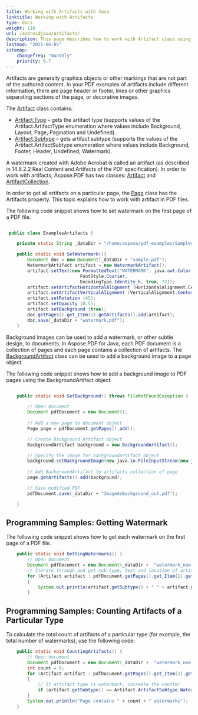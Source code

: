 ```yaml
---
title: Working with Artifacts with Java
linktitle: Working with Artifacts
type: docs
weight: 110
url: /androidjava/artifacts/
description: This page describes how to work with Artifact class using Aspose.PDF for Java. Code snippets show how to add a background image to PDF pages and how to get each watermark on the first page of a PDF file.
lastmod: "2021-06-05"
sitemap:
    changefreq: "monthly"
    priority: 0.7
---
```


Artifacts are generally graphics objects or other markings that are not part of the authored content. In your PDF examples of artifacts include different information, there are page header or footer, lines or other graphics separating sections of the page, or decorative images.

The [Artifact](https://apireference.aspose.com/pdf/java/com.aspose.pdf/Artifact) class contains:

- [Artifact.Type](https://apireference.aspose.com/pdf/java/com.aspose.pdf/Artifact.ArtifactType) – gets the artifact type (supports values of the Artifact.ArtifactType enumeration where values include Background, Layout, Page, Pagination and Undefined).
- [Artifact.Subtype](https://apireference.aspose.com/pdf/java/com.aspose.pdf/Artifact.ArtifactSubtype) – gets artifact subtype (supports the values of the Artifact.ArtifactSubtype enumeration where values include Background, Footer, Header, Undefined, Watermark).

A watermark created with Adobe Acrobat is called an artifact (as described in 14.8.2.2 Real Content and Artifacts of the PDF specification). In order to work with artifacts, Aspose.PDF has two classes: [Artifact](https://apireference.aspose.com/pdf/java/com.aspose.pdf/Artifact) and [ArtifactCollection](https://apireference.aspose.com/pdf/java/com.aspose.pdf/ArtifactCollection).

In order to get all artifacts on a particular page, the [Page](https://apireference.aspose.com/pdf/java/com.aspose.pdf/Page) class has the Artifacts property. This topic explains how to work with artifact in PDF files.

The following code snippet shows how to set watermark on the first page of a PDF file.

```java

 public class ExamplesArtifacts {

    private static String _dataDir = "/home/aspose/pdf-examples/Samples/Artifacts/";

    public static void SetWatermark(){
        Document doc = new Document(_dataDir + "sample.pdf");
        WatermarkArtifact artifact = new WatermarkArtifact();        
        artifact.setText(new FormattedText("WATERMARK", java.awt.Color.BLUE, 
                            FontStyle.Courier,
                            EncodingType.Identity_h, true, 72));
        artifact.setArtifactHorizontalAlignment (HorizontalAlignment.Center);
        artifact.setArtifactVerticalAlignment (VerticalAlignment.Center);
        artifact.setRotation (45);
        artifact.setOpacity (0.5);
        artifact.setBackground (true);
        doc.getPages().get_Item(1).getArtifacts().add(artifact);
        doc.save(_dataDir + "watermark.pdf");
    }
```

Background images can be used to add a watermark, or other subtle design, to documents. In Aspose.PDF for Java, each PDF document is a collection of pages and each page contains a collection of artifacts. The [BackgroundArtifact](https://apireference.aspose.com/pdf/java/com.aspose.pdf/BackgroundArtifact) class can be used to add a background image to a page object.

The following code snippet shows how to add a background image to PDF pages using the BackgroundArtifact object.

```java

    public static void SetBackground() throws FileNotFoundException {

        // Open document
        Document pdfDocument = new Document();
                
        // Add a new page to document object
        Page page = pdfDocument.getPages().add();

        // Create Background Artifact object
        BackgroundArtifact background = new BackgroundArtifact();

        // Specify the image for backgroundartifact object
        background.setBackgroundImage(new java.io.FileInputStream(new java.io.File(_dataDir + "background.png")));
        
        // Add BackgroundArtifact to artifacts collection of page
        page.getArtifacts().add(background);

        // Save modified PDF
        pdfDocument.save(_dataDir + "ImageAsBackground_out.pdf");

    }
```

## Programming Samples: Getting Watermark

The following code snippet shows how to get each watermark on the first page of a PDF file.

```java
    public static void GettingWatermarks() {
        // Open document
        Document pdfDocument = new Document(_dataDir +  "watermark_new.pdf");
        // Iterate through and get sub-type, text and location of artifact
        for (Artifact artifact : pdfDocument.getPages().get_Item(1).getArtifacts())
        {
            System.out.println(artifact.getSubtype() + " " + artifact.getText() + " " + artifact.getRectangle().toString());
        }
```

## Programming Samples: Counting Artifacts of a Particular Type

To calculate the total count of artifacts of a particular type (for example, the total number of watermarks), use the following code:

```java
    public static void CountingArtifacts() {
        // Open document
        Document pdfDocument = new Document(_dataDir +  "watermark_new.pdf");
        int count = 0;
        for (Artifact artifact : pdfDocument.getPages().get_Item(1).getArtifacts())
        {
            // If artifact type is watermark, increate the counter
            if (artifact.getSubtype() == Artifact.ArtifactSubtype.Watermark) count++;
        }
        System.out.println("Page contains " + count + " watermarks");
    }
```
